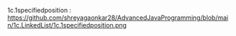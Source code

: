 1c.1specifiedposition : https://github.com/shreyagaonkar28/AdvancedJavaProgramming/blob/main/1c.LinkedList/1c.1specifiedposition.png

